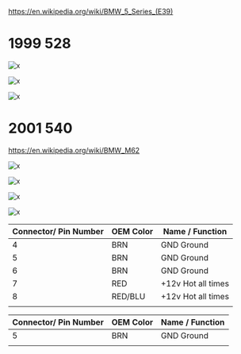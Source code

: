 

https://en.wikipedia.org/wiki/BMW_5_Series_(E39)

# 1999 528

![x](oem_docs/Bmw/e39/1999_bmw_528_1.png)

![x](oem_docs/Bmw/e39/1999_bmw_528_2.png)

![x](oem_docs/Bmw/e39/1999_bmw_528_3.png)


# 2001 540

https://en.wikipedia.org/wiki/BMW_M62

![x](oem_docs/Bmw/e39/2001_540_1.png)

![x](oem_docs/Bmw/e39/2001_540_2.png)

![x](oem_docs/Bmw/e39/2001_540_3.png)

![x](oem_docs/Bmw/e39/2001_540_4.png)

| Connector/ Pin Number | OEM Color | Name / Function | 
| --------------------- |------- |---------------- |
| 4 | BRN     | GND Ground |
| 5 | BRN     | GND Ground |
| 6 | BRN     | GND Ground |
| 7 | RED     | +12v Hot all times | 
| 8 | RED/BLU | +12v Hot all times | 
|   |         |           |
 



| Connector/ Pin Number | OEM Color | Name / Function | 
| --------------------- |------- |---------------- |
| 5 | BRN     | GND Ground          |
|   |         |           |
